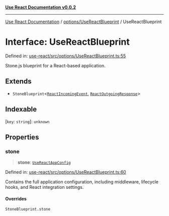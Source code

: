 [**Use React Documentation v0.0.2**](../../../README.md)

***

[Use React Documentation](../../../modules.md) / [options/UseReactBlueprint](../README.md) / UseReactBlueprint

# Interface: UseReactBlueprint

Defined in: [use-react/src/options/UseReactBlueprint.ts:55](https://github.com/stonemjs/use-react/blob/9a749b225241b8e0ac2a5483904ca8322927b1d4/src/options/UseReactBlueprint.ts#L55)

Stone.js blueprint for a React-based application.

## Extends

- `StoneBlueprint`\<[`ReactIncomingEvent`](../../../declarations/type-aliases/ReactIncomingEvent.md), [`ReactOutgoingResponse`](../../../declarations/type-aliases/ReactOutgoingResponse.md)\>

## Indexable

\[`key`: `string`\]: `unknown`

## Properties

### stone

> **stone**: [`UseReactAppConfig`](UseReactAppConfig.md)

Defined in: [use-react/src/options/UseReactBlueprint.ts:60](https://github.com/stonemjs/use-react/blob/9a749b225241b8e0ac2a5483904ca8322927b1d4/src/options/UseReactBlueprint.ts#L60)

Contains the full application configuration, including middleware,
lifecycle hooks, and React integration settings.

#### Overrides

`StoneBlueprint.stone`
